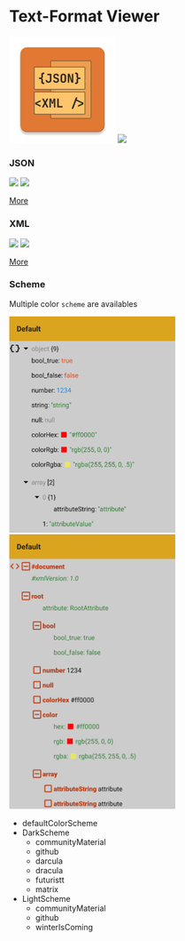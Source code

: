 # Text-Format Viewer
<img src="./viewer-sample/src/main/res/mipmap-xxxhdpi/ic_launcher.png" />
<img src="https://img.shields.io/github/license/mrsweeter/compose-textformat-viewer" />

### JSON
<img src="https://img.shields.io/github/workflow/status/MrSweeter/compose-textformat-viewer/Publish%20JSON%20Viewer/develop" /> <img src="https://img.shields.io/maven-central/v/io.github.mrsweeter/compose-jsonviewer?style=flat" />

[More](./jsonviewer-library/README.md)

### XML
<img src="https://img.shields.io/github/workflow/status/MrSweeter/compose-textformat-viewer/Publish%20XML%20Viewer/develop" /> <img src="https://img.shields.io/maven-central/v/io.github.mrsweeter/compose-xmlviewer?style=flat" />

[More](./xmlviewer-library/README.md)

### Scheme
Multiple color `scheme` are availables

<img src="./assets/schemes/json/all.gif" alt="all-json" width="300px"> <img src="./assets/schemes/xml/all.gif" alt="all-xml" width="300px">

- defaultColorScheme
- DarkScheme
	- communityMaterial
	- github
	- darcula
	- dracula
	- futuristt
	- matrix
- LightScheme
	- communityMaterial
	- github
	- winterIsComing
